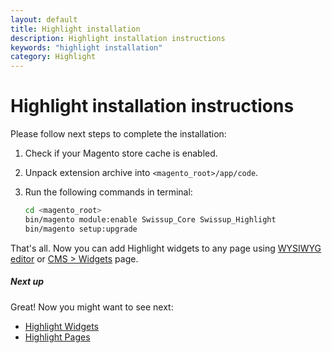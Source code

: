 ```yaml
---
layout: default
title: Highlight installation
description: Highlight installation instructions
keywords: "highlight installation"
category: Highlight
---
```


# Highlight installation instructions

Please follow next steps to complete the installation:

 1. Check if your Magento store cache is enabled.
 2. Unpack extension archive into `<magento_root>/app/code`.
 3. Run the following commands in terminal:
    
    ```bash
    cd <magento_root>
    bin/magento module:enable Swissup_Core Swissup_Highlight
    bin/magento setup:upgrade
    ```

That's all. Now you can add Highlight widgets to any page using 
[WYSIWYG editor][usage_wysiwyg_editor] or [CMS > Widgets][usage_widgets_page]
page.

##### Next up

Great! Now you might want to see next: 

- [Highlight Widgets](/m2/highlight/widgets/)
- [Highlight Pages](/m2/highlight/pages/)

[usage_wysiwyg_editor]: /m2/highlight/widgets/usage/#wysiwyg-editor
[usage_widgets_page]: /m2/highlight/widgets/usage/#widgets-page
